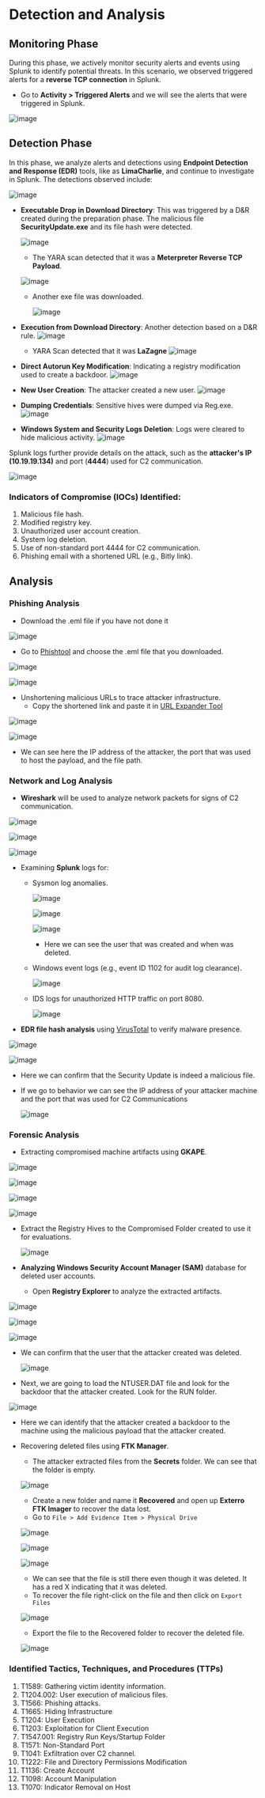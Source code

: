 # Detection and Analysis


## Monitoring Phase

During this phase, we actively monitor security alerts and events using Splunk to identify potential threats. In this scenario, we observed triggered alerts for a **reverse TCP connection** in Splunk.

- Go to **Activity > Triggered Alerts** and we will see the alerts that were triggered in Splunk.

![image](https://github.com/user-attachments/assets/734071cd-58ae-4f34-a1bf-eea2784b1bce)

## Detection Phase

In this phase, we analyze alerts and detections using **Endpoint Detection and Response (EDR)** tools, like as **LimaCharlie**, and continue to investigate in Splunk. The detections observed include:

![image](https://github.com/user-attachments/assets/11edcdac-e209-4410-ae46-528d4f72a980)

- **Executable Drop in Download Directory**: This was triggered by a D&R created during the preparation phase. The malicious file **SecurityUpdate.exe** and its file hash were detected.

   ![image](https://github.com/user-attachments/assets/1261b8d1-594b-433c-8512-b57febe4ac19)
  - The YARA scan detected that it was a **Meterpreter Reverse TCP Payload**.

   ![image](https://github.com/user-attachments/assets/95934230-55ef-484c-a815-8c4264bb7764)

  - Another exe file was downloaded.
  
    ![image](https://github.com/user-attachments/assets/36f82cf5-5be3-4152-9845-55af3c2aa8cc)

  
- **Execution from Download Directory**: Another detection based on a D&R rule.
  ![image](https://github.com/user-attachments/assets/a46a48a0-8cf0-4ae2-9b2e-a0ace0eb7208)
  - YARA Scan detected that it was **LaZagne**
    ![image](https://github.com/user-attachments/assets/154cb1ff-7554-4c2d-a626-9659ce370be2)

- **Direct Autorun Key Modification**: Indicating a registry modification used to create a backdoor.
  ![image](https://github.com/user-attachments/assets/37479115-e504-4cf2-ba0a-cce3f0447e41)

- **New User Creation**: The attacker created a new user.
  ![image](https://github.com/user-attachments/assets/088390e6-ff33-4377-aec6-fa6bd921e46c)

- **Dumping Credentials**: Sensitive hives were dumped via Reg.exe.
  ![image](https://github.com/user-attachments/assets/769d3607-8ed1-42e0-a3cd-5016fb332912)

- **Windows System and Security Logs Deletion**: Logs were cleared to hide malicious activity.
  ![image](https://github.com/user-attachments/assets/a0c302a5-b9b9-4950-99a1-94cbb4c2a6bf)

Splunk logs further provide details on the attack, such as the **attacker's IP (10.19.19.134)** and port (**4444**) used for C2 communication.

![image](https://github.com/user-attachments/assets/2a1352e1-bd76-4604-b239-d52a5332ea1c)

### Indicators of Compromise (IOCs) Identified:

1. Malicious file hash.
2. Modified registry key.
3. Unauthorized user account creation.
4. System log deletion.
5. Use of non-standard port 4444 for C2 communication.
6. Phishing email with a shortened URL (e.g., Bitly link).

## Analysis

### Phishing Analysis

- Download the .eml file if you have not done it

![image](https://github.com/user-attachments/assets/e5bccb96-c184-4ccd-93b5-b33e36a95a45)

- Go to [Phishtool](https://app.phishtool.com/submit) and choose the .eml file that you downloaded.

![image](https://github.com/user-attachments/assets/58e68194-17dd-4b90-9c08-3201577ca87c)

![image](https://github.com/user-attachments/assets/c2421f9d-4912-4c29-bf1b-c9aeb34928db)

- Unshortening malicious URLs to trace attacker infrastructure.
  - Copy the shortened link and paste it in [URL Expander Tool](https://www.bing.com/ck/a?!&&p=e4c94fa102759f71528b69a24210c528e8d83d620f0ef91e8e8458218145bd2dJmltdHM9MTc0MDM1NTIwMA&ptn=3&ver=2&hsh=4&fclid=05217751-e29b-69ad-1992-62d9e33c683b&psq=link+unshortener&u=a1aHR0cHM6Ly90Lmx5L3Rvb2xzL2xpbmstZXhwYW5kZXI&ntb=1)

![image](https://github.com/user-attachments/assets/ea5d590b-19c9-41a4-8042-c040a7effe6d)

![image](https://github.com/user-attachments/assets/5434000a-eb4a-4b27-90d0-d19f1897e95c)

- We can see here the IP address of the attacker, the port that was used to host the payload, and the file path.

### Network and Log Analysis

- **Wireshark** will be used to analyze network packets for signs of C2 communication.

![image](https://github.com/user-attachments/assets/5fbba53a-4afb-4bf4-8ffb-b4f28d29ec9d)

![image](https://github.com/user-attachments/assets/3c0d8179-9b8f-40ac-b366-54c1385b873c)

![image](https://github.com/user-attachments/assets/cf2e6f50-1237-4edb-b518-b76852b83055)

- Examining **Splunk** logs for:
  - Sysmon log anomalies.

     ![image](https://github.com/user-attachments/assets/e2ef3580-64fb-41a9-9803-52f88836a197)
    
    ![image](https://github.com/user-attachments/assets/796c83cf-317b-4a99-bf9e-ef00641ea50b)
    
    ![image](https://github.com/user-attachments/assets/a6555bac-f584-4a3e-88d1-60ae1c655dea)
      
      - Here we can see the user that was created and when was deleted. 

  - Windows event logs (e.g., event ID 1102 for audit log clearance).

     ![image](https://github.com/user-attachments/assets/3c69c8a5-e321-4ddb-8d2d-7dc2f03676d9)

  - IDS logs for unauthorized HTTP traffic on port 8080.

     ![image](https://github.com/user-attachments/assets/27411d9c-d223-4fc4-9f81-8d0ea0d61af9)

- **EDR file hash analysis** using [VirusTotal](https://www.virustotal.com/gui/home/search) to verify malware presence.

![image](https://github.com/user-attachments/assets/05716a9c-d470-44bf-aaba-efd0ed9c709a)

![image](https://github.com/user-attachments/assets/7be8304d-7135-41d2-a9ff-c915ca6be8db)

   - Here we can confirm that the Security Update is indeed a malicious file.
- If we go to behavior we can see the IP address of your attacker machine and the port that was used for C2 Communications

  ![image](https://github.com/user-attachments/assets/6462020d-5a5f-4193-a443-e13bde1ef5c5)

### Forensic Analysis

- Extracting compromised machine artifacts using **GKAPE**.

![image](https://github.com/user-attachments/assets/3b62b0b3-84f1-4975-ad2a-54b14534b816)

![image](https://github.com/user-attachments/assets/95458ed6-d63e-4259-95ab-651144e17ced)

![image](https://github.com/user-attachments/assets/a22bb3ff-2ea2-448e-8f32-33303488eb82)

![image](https://github.com/user-attachments/assets/8118de5d-dc0f-45ab-b798-cb5560859d3d)

- Extract the Registry Hives to the Compromised Folder created to use it for evaluations.

  ![image](https://github.com/user-attachments/assets/eeee63e1-d314-448d-b43f-011cb23c4bd9)

- **Analyzing Windows Security Account Manager (SAM)** database for deleted user accounts.
  - Open **Registry Explorer** to analyze the extracted artifacts.

![image](https://github.com/user-attachments/assets/4842e184-5831-4924-bf34-ebb97a038f23)

![image](https://github.com/user-attachments/assets/e20438e7-735a-4526-98ea-4014c340fd1d)

![image](https://github.com/user-attachments/assets/b62ad4de-d665-432c-b3a6-e966a45245bd)

   - We can confirm that the user that the attacker created was deleted.

      ![image](https://github.com/user-attachments/assets/6f29dbb9-730e-4ca8-a4ce-e1bcef34d7cb)
     
   - Next, we are going to load the NTUSER.DAT file and look for the backdoor that the attacker created. Look for the RUN folder.
   
   ![image](https://github.com/user-attachments/assets/0f596ff0-0508-40ae-a722-fb9b798a8f55)

   - Here we can identify that the attacker created a backdoor to the machine using the malicious payload that the attacker created.

- Recovering deleted files using **FTK Manager**.
   - The attacker extracted files from the **Secrets** folder. We can see that the folder is empty.
   
   ![image](https://github.com/user-attachments/assets/ddad5872-e61f-41c6-85a8-b6959ab90f38)
   
   - Create a new folder and name it **Recovered** and open up **Exterro FTK Imager** to recover the data lost.
   - Go to `File > Add Evidence Item > Physical Drive`
   
   ![image](https://github.com/user-attachments/assets/559d53ef-89a0-4173-ad8d-8143897bb085)

   ![image](https://github.com/user-attachments/assets/05e8e80d-3c32-483f-ade0-0e329ec90f97)

   ![image](https://github.com/user-attachments/assets/8709630a-3061-4275-9cd7-65b7c6da0e1a)

   - We can see that the file is still there even though it was deleted. It has a red X indicating that it was deleted.
   - To recover the file right-click on the file and then click on `Export Files`
   
   ![image](https://github.com/user-attachments/assets/02c75315-a868-451b-89b3-e82549c20edf)
   
   - Export the file to the Recovered folder to recover the deleted file.

   ![image](https://github.com/user-attachments/assets/10183fa7-fc84-4249-af00-5ffe9c4cb5dc)



### Identified Tactics, Techniques, and Procedures (TTPs)

1. T1589: Gathering victim identity information. 
2. T1204.002: User execution of malicious files.
3. T1566: Phishing attacks.
4. T1665: Hiding Infrastructure
5. T1204: User Execution
6. T1203: Exploitation for Client Execution
7. T1547.001: Registry Run Keys/Startup Folder
8. T1571: Non-Standard Port
9. T1041: Exfiltration over C2 channel.
10. T1222: File and Directory Permissions Modification
11. T1136: Create Account
12. T1098: Account Manipulation
13. T1070: Indicator Removal on Host


